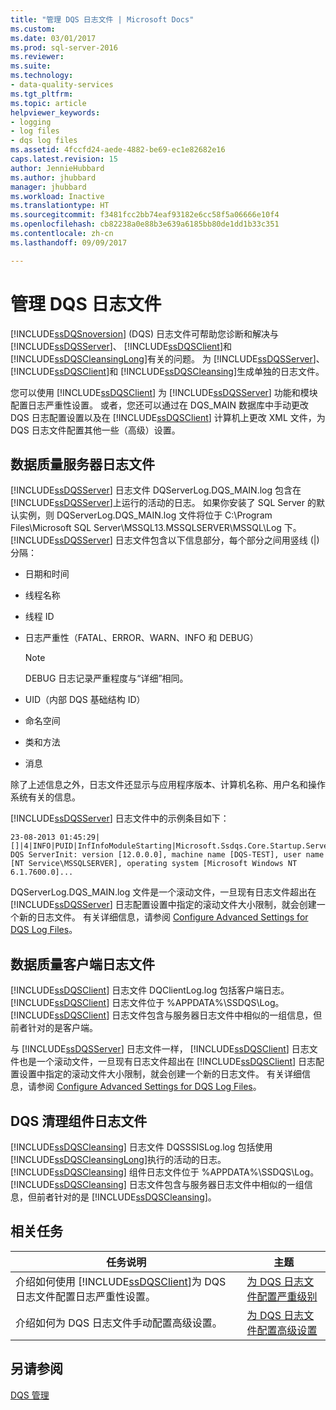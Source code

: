 ```yaml
---
title: "管理 DQS 日志文件 | Microsoft Docs"
ms.custom: 
ms.date: 03/01/2017
ms.prod: sql-server-2016
ms.reviewer: 
ms.suite: 
ms.technology:
- data-quality-services
ms.tgt_pltfrm: 
ms.topic: article
helpviewer_keywords:
- logging
- log files
- dqs log files
ms.assetid: 4fccfd24-aede-4882-be69-ec1e82682e16
caps.latest.revision: 15
author: JennieHubbard
ms.author: jhubbard
manager: jhubbard
ms.workload: Inactive
ms.translationtype: HT
ms.sourcegitcommit: f3481fcc2bb74eaf93182e6cc58f5a06666e10f4
ms.openlocfilehash: cb82238a0e88b3e639a6185bb80de1dd1b33c351
ms.contentlocale: zh-cn
ms.lasthandoff: 09/09/2017

---
```

# <a name="manage-dqs-log-files"></a>管理 DQS 日志文件
  [!INCLUDE[ssDQSnoversion](../includes/ssdqsnoversion-md.md)] (DQS) 日志文件可帮助您诊断和解决与 [!INCLUDE[ssDQSServer](../includes/ssdqsserver-md.md)]、 [!INCLUDE[ssDQSClient](../includes/ssdqsclient-md.md)]和 [!INCLUDE[ssDQSCleansingLong](../includes/ssdqscleansinglong-md.md)]有关的问题。 为 [!INCLUDE[ssDQSServer](../includes/ssdqsserver-md.md)]、 [!INCLUDE[ssDQSClient](../includes/ssdqsclient-md.md)]和 [!INCLUDE[ssDQSCleansing](../includes/ssdqscleansing-md.md)]生成单独的日志文件。  
  
 您可以使用 [!INCLUDE[ssDQSClient](../includes/ssdqsclient-md.md)] 为 [!INCLUDE[ssDQSServer](../includes/ssdqsserver-md.md)] 功能和模块配置日志严重性设置。 或者，您还可以通过在 DQS_MAIN 数据库中手动更改 DQS 日志配置设置以及在 [!INCLUDE[ssDQSClient](../includes/ssdqsclient-md.md)] 计算机上更改 XML 文件，为 DQS 日志文件配置其他一些（高级）设置。  
  
##  <a name="DQSServer"></a> 数据质量服务器日志文件  
 [!INCLUDE[ssDQSServer](../includes/ssdqsserver-md.md)] 日志文件 DQServerLog.DQS_MAIN.log 包含在 [!INCLUDE[ssDQSServer](../includes/ssdqsserver-md.md)]上运行的活动的日志。 如果你安装了 SQL Server 的默认实例，则 DQServerLog.DQS_MAIN.log 文件将位于 C:\Program Files\Microsoft SQL Server\MSSQL13.MSSQLSERVER\MSSQL\Log 下。 [!INCLUDE[ssDQSServer](../includes/ssdqsserver-md.md)] 日志文件包含以下信息部分，每个部分之间用竖线 (|) 分隔：  
  
-   日期和时间  
  
-   线程名称  
  
-   线程 ID  
  
-   日志严重性（FATAL、ERROR、WARN、INFO 和 DEBUG）  
  
    > [!NOTE]  
    >  DEBUG 日志记录严重程度与“详细”相同。  
  
-   UID（内部 DQS 基础结构 ID）  
  
-   命名空间  
  
-   类和方法  
  
-   消息  
  
 除了上述信息之外，日志文件还显示与应用程序版本、计算机名称、用户名和操作系统有关的信息。  
  
 [!INCLUDE[ssDQSServer](../includes/ssdqsserver-md.md)] 日志文件中的示例条目如下：  
  
```  
23-08-2013 01:45:29|[]|4|INFO|PUID|InfInfoModuleStarting|Microsoft.Ssdqs.Core.Startup.ServerInit|Starting DQS ServerInit: version [12.0.0.0], machine name [DQS-TEST], user name [NT Service\MSSQLSERVER], operating system [Microsoft Windows NT 6.1.7600.0]...  
```  
  
 DQServerLog.DQS_MAIN.log 文件是一个滚动文件，一旦现有日志文件超出在 [!INCLUDE[ssDQSServer](../includes/ssdqsserver-md.md)] 日志配置设置中指定的滚动文件大小限制，就会创建一个新的日志文件。 有关详细信息，请参阅 [Configure Advanced Settings for DQS Log Files](../data-quality-services/configure-advanced-settings-for-dqs-log-files.md)。  
  
##  <a name="DQSClient"></a> 数据质量客户端日志文件  
 [!INCLUDE[ssDQSClient](../includes/ssdqsclient-md.md)] 日志文件 DQClientLog.log 包括客户端日志。 [!INCLUDE[ssDQSClient](../includes/ssdqsclient-md.md)] 日志文件位于 %APPDATA%\SSDQS\Log。 [!INCLUDE[ssDQSClient](../includes/ssdqsclient-md.md)] 日志文件包含与服务器日志文件中相似的一组信息，但前者针对的是客户端。  
  
 与 [!INCLUDE[ssDQSServer](../includes/ssdqsserver-md.md)] 日志文件一样， [!INCLUDE[ssDQSClient](../includes/ssdqsclient-md.md)] 日志文件也是一个滚动文件，一旦现有日志文件超出在 [!INCLUDE[ssDQSClient](../includes/ssdqsclient-md.md)] 日志配置设置中指定的滚动文件大小限制，就会创建一个新的日志文件。 有关详细信息，请参阅 [Configure Advanced Settings for DQS Log Files](../data-quality-services/configure-advanced-settings-for-dqs-log-files.md)。  
  
##  <a name="DQSCleansing"></a> DQS 清理组件日志文件  
 [!INCLUDE[ssDQSCleansing](../includes/ssdqscleansing-md.md)] 日志文件 DQSSSISLog.log 包括使用 [!INCLUDE[ssDQSCleansingLong](../includes/ssdqscleansinglong-md.md)]执行的活动的日志。 [!INCLUDE[ssDQSCleansing](../includes/ssdqscleansing-md.md)] 组件日志文件位于 %APPDATA%\SSDQS\Log。 [!INCLUDE[ssDQSCleansing](../includes/ssdqscleansing-md.md)] 日志文件包含与服务器日志文件中相似的一组信息，但前者针对的是 [!INCLUDE[ssDQSCleansing](../includes/ssdqscleansing-md.md)]。  
  
##  <a name="RT"></a> 相关任务  
  
|任务说明|主题|  
|----------------------|-----------|  
|介绍如何使用 [!INCLUDE[ssDQSClient](../includes/ssdqsclient-md.md)]为 DQS 日志文件配置日志严重性设置。|[为 DQS 日志文件配置严重级别](../data-quality-services/configure-severity-levels-for-dqs-log-files.md)|  
|介绍如何为 DQS 日志文件手动配置高级设置。|[为 DQS 日志文件配置高级设置](../data-quality-services/configure-advanced-settings-for-dqs-log-files.md)|  
  
## <a name="see-also"></a>另请参阅  
 [DQS 管理](../data-quality-services/dqs-administration.md)  
  
  

